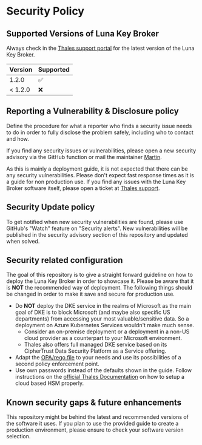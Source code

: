 # Security Policy

## Supported Versions of Luna Key Broker

Always check in the [Thales support portal](https://supportportal.thalesgroup.com/csm?id=csm_product&sys_id=83064177db3ee850f0e3220805961959) for the latest version of the Luna Key Broker.

| Version | Supported          |
| ------- | ------------------ |
| 1.2.0   | :white_check_mark: |
| < 1.2.0 | :x:                |

## Reporting a Vulnerability & Disclosure policy

Define the procedure for what a reporter who finds a security issue needs to do in order to fully disclose the problem safely, including who to contact and how.

If you find any security issues or vulnerabilities, please open a new security advisory via the GitHub function or mail the maintainer [Martin](mailto:martin.gegenleitner@thalesgroup.com).

As this is mainly a deployment guide, it is not expected that there can be any security vulnerabilities. Please don't expect fast response times as it is a guide for non production use. If you find any issues with the Luna Key Broker software itself, please open a ticket at [Thales support](https://supportportal.thalesgroup.com/).

## Security Update policy

To get notified when new security vulnerabilities are found, please use GitHub's "Watch" feature on "Security alerts". New vulnerabilities will be published in the security advisory section of this repository and updated when solved.

## Security related configuration

The goal of this repository is to give a straight forward guideline on how to deploy the Luna Key Broker in order to showcase it. Please be aware that it is **NOT** the recommended way of deployment. The following things should be changed in order to make it save and secure for production use.

* Do **NOT** deploy the DKE service in the realms of Microsoft as the main goal of DKE is to block Microsoft (and maybe also specific US departments) from accessing your most valuable/sensitive data. So a deployment on Azure Kubernetes Services wouldn't make much sense.
  * Consider an on-premise deployment or a deployment in a non-US cloud provider as a counterpart to your Microsoft environment.
  * Thales also offers full managed DKE service based on its CipherTrust Data Security Platform as a Service offering.
* Adapt the [OPA/rego file](/dke-service/opa_policies.rego) to your needs and use its possibilities of a second policy enforcement point.
* Use own passwords instead of the defaults shown in the guide. Follow instructions on the [official Thales Documentation](https://thalesdocs.com/dpod/services/luna_cloud_hsm/service/guides/luna_cloud_hsm/index.html) on how to setup a cloud based HSM properly.

## Known security gaps & future enhancements

This repository might be behind the latest and recommended versions of the software it uses. If you plan to use the provided guide to create a production environment, please ensure to check your software version selection.
